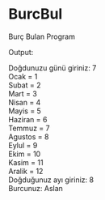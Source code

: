 # BurcBul
Burç Bulan Program

Output:

Doğdunuzu günü giriniz: 7 </br >
Ocak = 1 </br >
Subat = 2 </br >
Mart = 3 </br >
Nisan = 4 </br >
Mayis = 5 </br >
Haziran = 6 </br >
Temmuz = 7 </br >
Agustos = 8 </br >
Eylul = 9 </br >
Ekim = 10 </br >
Kasim = 11 </br >
Aralik = 12 </br >
Doğduğunuz ayı giriniz: 8 </br >
Burcunuz: Aslan 
